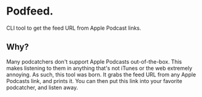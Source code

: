 # Podfeed.
CLI tool to get the feed URL from Apple Podcast links.

## Why?
Many podcatchers don't support Apple Podcasts out-of-the-box. This makes listening to them in anything that's not iTunes or the web extremely annoying. As such, this tool was born. It grabs the feed URL from any Apple Podcasts link, and prints it. You can then put this link into your favorite podcatcher, and listen away.
